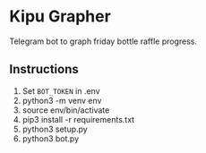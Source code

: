 # Kipu Grapher

Telegram bot to graph friday bottle raffle progress.

## Instructions

1. Set `BOT_TOKEN` in .env
2. python3 -m venv env
3. source env/bin/activate
4. pip3 install -r requirements.txt
5. python3 setup.py
6. python3 bot.py
